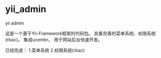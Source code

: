 yii_admin
=========

yii admin

这是一个基于Yii-Framework框架的代码包。
具备完善的菜单系统、权限系统(rbac)。
集成ucenter。
用于网站后台快速开发。

已经完成：
1.菜单系统
2.权限系统(rbac)
